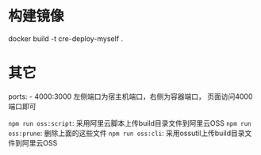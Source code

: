 # 构建镜像
docker build -t cre-deploy-myself  .



# 其它

ports:
    - 4000:3000
左侧端口为宿主机端口，右侧为容器端口， 页面访问4000端口即可

`npm run oss:script`: 采用阿里云脚本上传build目录文件到阿里云OSS
`npm run oss:prune`: 删除上面的这些文件
`npm run oss:cli`: 采用ossutil上传build目录文件到阿里云OSS
